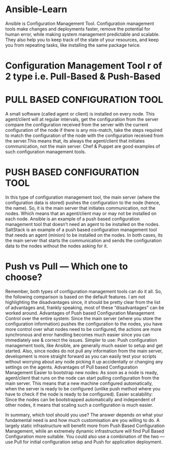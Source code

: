 # Ansible-Learn
Ansible is Configuration Management Tool.
Configuration management tools make changes and deployments faster, remove the potential for human error, while making system management predictable and scalable. They also help you to keep track of the state of your resources, and keep you from repeating tasks, like installing the same package twice.
# Configuration Management Tool r of 2 type i.e. Pull-Based & Push-Based
# PULL BASED CONFIGURATION TOOL
A small software (called agent or client) is installed on every node. This agent/client will at regular intervals, get the configuration from the server
compare the configuration received from the server with the current configuration of the node if there is any mis-match, take the steps required to match the configuration of the node with the configuration received from the server.This means that, its always the agent/client that initiates communication, not the main server.
Chef & Puppet are good examples of such configuration management tools.
# PUSH BASED CONFIGURATION TOOL
In this type of configuration management tool, the main server (where the configuration data is stored) pushes the configuration to the node (hence, the name). So, it is the main server that initiates communication, not the nodes. Which means that an agent/client may or may not be installed on each node.
Ansible is an example of a push based configuration management tool that doesn’t need an agent to be installed on the nodes. SaltStack is an example of a push based configuration management tool that needs an agent (minion) to be installed on the nodes. In both cases, its the main server that starts the communication and sends the configuration data to the nodes without the nodes asking for it.
# Push vs Pull — Which one to choose?
Remember, both types of configuration management tools can do it all. So, the following comparison is based on the default features. I am not highlighting the disadvantages since, it should be pretty clear from the list of advantages and, frankly speaking, most of these “disadvantages” can be worked around.
Advantages of Push based Configuration Management
Control over the entire system: Since the main server (where you store the configuration information) pushes the configuration to the nodes, you have more control over what nodes need to be configured, the actions are more synchronous and error handling becomes much easier since you can immediately see & correct the issues.
Simpler to use: Push configuration management tools, like Ansible, are generally much easier to setup and get started. Also, since nodes do not pull any information from the main server, development is more straight forward as you can easily test your scripts without worrying about any node picking it up accidentally or changing any settings on the agents.
Advantages of Pull based Configuration Management
Easier to bootstrap new nodes: As soon as a node is ready, agent/client that runs on the node can start pulling configuration from the main server. This means that a new machine configured automatically, when the server is ready to be configured (unlike push method where you have to check if the node is ready to be configured).
Easier scalability: Since the nodes can be bootstrapped automatically and independent of other nodes, it means that scaling such a configuration is much easier.

In summary, which tool should you use? The answer depends on what your fundamental need is and how much customisation are you willing to do.
A largely static infrastructure will benefit more from Push Based Configuration Management, while an extremely dynamic infrastructure will find Pull Based Configuration more suitable.
You could also use a combination of the two — use Pull for initial configuration setup and Push for application deployment.
